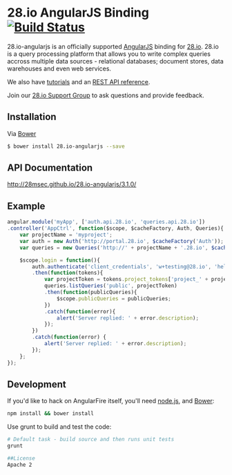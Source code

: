 28.io AngularJS Binding [![Build Status](https://travis-ci.org/28msec/28.io-angularjs.png?branch=master)](https://travis-ci.org/28msec/28.io-angularjs)
============

28.io-angularjs is an officially supported [AngularJS](http://angularjs.org/) binding
for [28.io](http://28.io).
28.io is a query processing platform that allows you to write complex queries accross multiple data sources - relational databases; document stores, data warehouses and even web services.

We also have [tutorials](http://www.28.io/blog/tags/tutorial) and an
[REST API reference](http://www.28.io/documentation/latest/api).

Join our [28.io Support Group](https://28msec.zendesk.com) to ask questions and provide feedback.


## Installation
Via [Bower](http://bower.io/)
```bash
$ bower install 28.io-angularjs --save
```
## API Documentation
http://28msec.github.io/28.io-angularjs/3.1.0/

## Example

```javascript
angular.module('myApp', ['auth.api.28.io', 'queries.api.28.io'])
.controller('AppCtrl', function($scope, $cacheFactory, Auth, Queries){
    var projectName = 'myproject';
    var auth = new Auth('http://portal.28.io', $cacheFactory('Auth'));
    var queries = new Queries('http://' + projectName + '.28.io', $cacheFactory('Queries'));

    $scope.login = function(){
        auth.authenticate('client_credentials', 'w+testing@28.io', 'hello')
        .then(function(tokens){
            var projectToken = tokens.project_tokens['project_' + projectName];
            queries.listQueries('public', projectToken)
            .then(function(publicQueries){
                $scope.publicQueries = publicQueries;
            })
            .catch(function(error){
                alert('Server replied: ' + error.description);
            });
        })
        .catch(function(error) {
            alert('Server replied: ' + error.description);
        });
    };
}); 
```
## Development
If you'd like to hack on AngularFire itself, you'll need
[node.js](http://nodejs.org/download/), and [Bower](http://bower.io):

```bash
npm install && bower install
```
Use grunt to build and test the code:
```bash
# Default task - build source and then runs unit tests
grunt

##License
Apache 2
